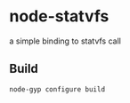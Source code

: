 node-statvfs
============

a simple binding to statvfs call

Build
-----

`node-gyp configure build`
